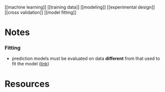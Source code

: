 [[machine learning]]
[[training data]]
[[modeling]]
[[experimental design]]
[[cross validation]]
[[model fitting]]

# Notes
### Fitting
- prediction models must be evaluated on data **different** from that used to fit the model ([link](https://www.bmj.com/content/368/bmj.m441/rr))

# Resources